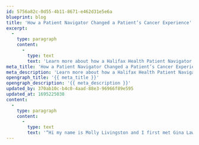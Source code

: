 ```yaml
---
id: 5756a82c-0d55-4b11-8671-e462d31e5e6a
blueprint: blog
title: 'How a Patient Navigator Changed a Patient’s Cancer Experience'
excerpt:
  -
    type: paragraph
    content:
      -
        type: text
        text: 'Learn more about how a Halifax Health Patient Navigator changed a patient’s cancer experience.'
meta_title: 'How a Patient Navigator Changed a Patient’s Cancer Experience'
meta_description: 'Learn more about how a Halifax Health Patient Navigator changed a patient’s cancer experience.'
opengraph_title: '{{ meta_title }}'
opengraph_description: '{{ meta_description }}'
updated_by: 370ab10c-b4c0-4aad-88e3-96966f89e595
updated_at: 1695225038
content:
  -
    type: paragraph
    content:
      -
        type: text
        text: '“Hi my name is Molly Livingston and I first met Gina Lawrence when I was diagnosed with cancer about a year ago. She reached out to me almost immediately by a telephone and just explained her role as a Patient Navigator I feel like having a patient Navigator is an essential part of cancer treatment and not all Cancer Centers have it but Halifax Health does so that’s amazing for our community if someone doesn’t offer you a patient Navigator you should definitely ask for one Gina was amazing she called the doctors when I needed appointments on short notice she got medications ordered for me so that I didn’t have to go into the hospital or go to my doctor’s office she also I was hospitalized for nine days she came and saw me in the hospital most recently I went to an Imaging appointment and the order wasn’t quite right and I was able to text her and she immediately got the order faxed over to the Imaging Center and I was able to have it done she was just such an advocate to make sure that I was feeling okay and that I felt confident in the care that I was receiving and throughout the journey she and I have now have a friendship she’s amazing I can contact her whenever for whatever and she has always been there for me and I just really appreciate that.”'
---
```

